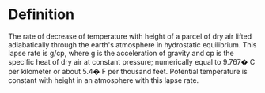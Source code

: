 # Definition

The rate of decrease of temperature with height of a parcel of dry air
lifted adiabatically through the earth's atmosphere in hydrostatic
equilibrium. This lapse rate is g/cp, where g is the acceleration of
gravity and cp is the specific heat of dry air at constant pressure;
numerically equal to 9.767� C per kilometer or about 5.4� F per thousand
feet. Potential temperature is constant with height in an atmosphere
with this lapse rate.
